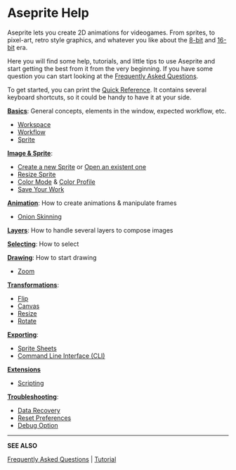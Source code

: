 # Aseprite Help

Aseprite lets you create 2D animations for videogames. From sprites,
to pixel-art, retro style graphics, and whatever you like about the
[8-bit](https://en.wikipedia.org/wiki/Third_generation_of_video_game_consoles)
and [16-bit](https://en.wikipedia.org/wiki/Fourth_generation_of_video_game_consoles) era.

Here you will find some help, tutorials, and little tips to use
Aseprite and start getting the best from it from the very
beginning. If you have some question you can start looking at the
[Frequently Asked Questions](/faq/).

To get started, you can print the [Quick Reference](/quickref/). It
contains several keyboard shortcuts, so it could be handy to have it
at your side.

**[Basics](basics.md)**: General concepts, elements in the window, expected workflow, etc.

  * [Workspace](workspace.md)
  * [Workflow](workflow.md)
  * [Sprite](sprite.md)

**[Image & Sprite](sprite.md)**:

  * [Create a new Sprite](new-sprite.md) or [Open an existent one](open.md)
  * [Resize Sprite](sprite-size.md)
  * [Color Mode](color-mode.md) & [Color Profile](color-profile.md)
  * [Save Your Work](save.md)

**[Animation](animation.md)**: How to create animations & manipulate frames

  * [Onion Skinning](onion-skinning.md)

**[Layers](layers.md)**: How to handle several layers to compose images

**[Selecting](selecting.md)**: How to select

**[Drawing](drawing.md)**: How to start drawing

  * [Zoom](zoom.md)

**[Transformations](transformations.md)**:

  * [Flip](flip.md)
  * [Canvas](canvas.md)
  * [Resize](resize.md)
  * [Rotate](rotate.md)

**[Exporting](exporting.md)**:

  * [Sprite Sheets](sprite-sheet.md)
  * [Command Line Interface (CLI)](cli.md)

**[Extensions](extensions.md)**

  * [Scripting](scripting.md)

**[Troubleshooting](troubleshooting.md)**:

  * [Data Recovery](data-recovery.md)
  * [Reset Preferences](reset-preferences.md)
  * [Debug Option](debug.md)

---

**SEE ALSO**

[Frequently Asked Questions](/faq/) |
[Tutorial](/tutorial/)
